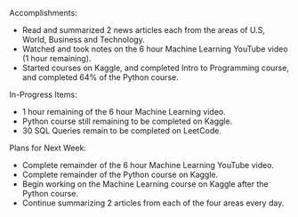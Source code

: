 Accomplishments:
- Read and summarized 2 news articles each from the areas of U.S, World, Business and Technology.
- Watched and took notes on the 6 hour Machine Learning YouTube video (1 hour remaining).
- Started courses on Kaggle, and completed Intro to Programming course, and completed 64% of the Python course.

In-Progress Items:
- 1 hour remaining of the 6 hour Machine Learning video.
- Python course still remaining to be completed on Kaggle.
- 30 SQL Queries remain to be completed on LeetCode.

Plans for Next Week:
- Complete remainder of the 6 hour Machine Learning YouTube video.
- Complete remainder of the Python course on Kaggle.
- Begin working on the Machine Learning course on Kaggle after the Python course.
- Continue summarizing 2 articles from each of the four areas every day.
